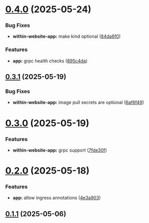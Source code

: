 # [0.4.0](https://git.gitea.svc.alrest.xeserv.us/xe/yoke-stuff/compare/v0.3.1...v0.4.0) (2025-05-24)

### Bug Fixes

- **within-website-app:** make kind optional ([84da6f0](https://git.gitea.svc.alrest.xeserv.us/xe/yoke-stuff/commit/84da6f0731c81e6473691ef8ae4794439c6be860))

### Features

- **app:** grpc health checks ([895c4da](https://git.gitea.svc.alrest.xeserv.us/xe/yoke-stuff/commit/895c4daff7e2c15a99957314863eaf60de56b7c8))

## [0.3.1](https://git.gitea.svc.alrest.xeserv.us/xe/yoke-stuff/compare/v0.3.0...v0.3.1) (2025-05-19)

### Bug Fixes

- **within-website-app:** image pull secrets are optional ([6af6f49](https://git.gitea.svc.alrest.xeserv.us/xe/yoke-stuff/commit/6af6f4979cdf84e6f95bb2c8cccad285e701970a))

# [0.3.0](https://git.gitea.svc.alrest.xeserv.us/xe/yoke-stuff/compare/v0.2.0...v0.3.0) (2025-05-19)

### Features

- **within-website-app:** grpc support ([7fde30f](https://git.gitea.svc.alrest.xeserv.us/xe/yoke-stuff/commit/7fde30f4f41a11064a0c21a8dae41e23eea23581))

# [0.2.0](https://git.gitea.svc.alrest.xeserv.us/xe/yoke-stuff/compare/v0.1.1...v0.2.0) (2025-05-18)

### Features

- **app:** allow ingress annotations ([4e3a903](https://git.gitea.svc.alrest.xeserv.us/xe/yoke-stuff/commit/4e3a903d3aeb59a484167019561e7c378aef38de))

## [0.1.1](https://git.gitea.svc.alrest.xeserv.us/xe/yoke-stuff/compare/v0.1.0...v0.1.1) (2025-05-06)
